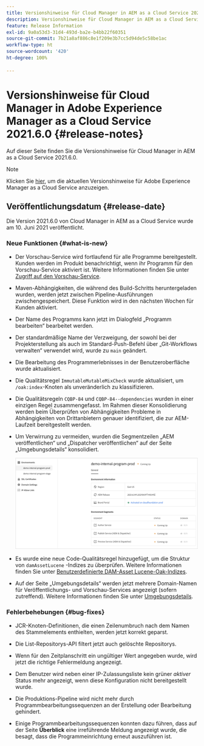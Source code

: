 ```yaml
---
title: Versionshinweise für Cloud Manager in AEM as a Cloud Service 2021.6.0
description: Versionshinweise für Cloud Manager in AEM as a Cloud Service 2021.5.0
feature: Release Information
exl-id: 9a0a53d3-31d4-493d-ba2e-b4bb22f60351
source-git-commit: 7b21a8af886c8e1f209e3b7cc5d94de5c58be1ac
workflow-type: ht
source-wordcount: '420'
ht-degree: 100%

---
```


# Versionshinweise für Cloud Manager in Adobe Experience Manager as a Cloud Service 2021.6.0 {#release-notes}

Auf dieser Seite finden Sie die Versionshinweise für Cloud Manager in AEM as a Cloud Service 2021.6.0.

>[!NOTE]
>Klicken Sie [hier](https://experienceleague.adobe.com/docs/experience-manager-cloud-service/release-notes/release-notes/release-notes-current.html?lang=de), um die aktuellen Versionshinweise für Adobe Experience Manager as a Cloud Service anzuzeigen.

## Veröffentlichungsdatum {#release-date}

Die Version 2021.6.0 von Cloud Manager in AEM as a Cloud Service wurde am 10. Juni 2021 veröffentlicht.

### Neue Funktionen {#what-is-new}

* Der Vorschau-Service wird fortlaufend für alle Programme bereitgestellt. Kunden werden im Produkt benachrichtigt, wenn ihr Programm für den Vorschau-Service aktiviert ist. Weitere Informationen finden Sie unter [Zugriff auf den Vorschau-Service](/help/implementing/cloud-manager/manage-environments.md#access-preview-service).

* Maven-Abhängigkeiten, die während des Build-Schritts heruntergeladen wurden, werden jetzt zwischen Pipeline-Ausführungen zwischengespeichert. Diese Funktion wird in den nächsten Wochen für Kunden aktiviert.

* Der Name des Programms kann jetzt im Dialogfeld „Programm bearbeiten“ bearbeitet werden.

* Der standardmäßige Name der Verzweigung, der sowohl bei der Projekterstellung als auch im Standard-Push-Befehl über „Git-Workflows verwalten“ verwendet wird, wurde zu `main` geändert.

* Die Bearbeitung des Programmerlebnisses in der Benutzeroberfläche wurde aktualisiert.

* Die Qualitätsregel `ImmutableMutableMixCheck` wurde aktualisiert, um `/oak:index`-Knoten als unveränderlich zu klassifizieren.

* Die Qualitätsregeln `CQBP-84` und `CQBP-84--dependencies` wurden in einer einzigen Regel zusammengefasst. Im Rahmen dieser Konsolidierung werden beim Überprüfen von Abhängigkeiten Probleme in Abhängigkeiten von Drittanbietern genauer identifiziert, die zur AEM-Laufzeit bereitgestellt werden.

* Um Verwirrung zu vermeiden, wurden die Segmentzeilen „AEM veröffentlichen“ und „Dispatcher veröffentlichen“ auf der Seite „Umgebungsdetails“ konsolidiert.

   ![](/help/implementing/cloud-manager/release-notes/assets/aem-dispatcher.png)

* Es wurde eine neue Code-Qualitätsregel hinzugefügt, um die Struktur von `damAssetLucene` -Indizes zu überprüfen. Weitere Informationen finden Sie unter [Benutzerdefinierte DAM-Asset Lucene-Oak-Indizes](/help/implementing/cloud-manager/custom-code-quality-rules.md#oakpal-damAssetLucene-sanity-check).

* Auf der Seite „Umgebungsdetails“ werden jetzt mehrere Domain-Namen für Veröffentlichungs- und Vorschau-Services angezeigt (sofern zutreffend). Weitere Informationen finden Sie unter [Umgebungsdetails](https://experienceleague.adobe.com/docs/experience-manager-cloud-service/implementing/using-cloud-manager/manage-environments.html?lang=de#viewing-environment).

### Fehlerbehebungen {#bug-fixes}

* JCR-Knoten-Definitionen, die einen Zeilenumbruch nach dem Namen des Stammelements enthielten, werden jetzt korrekt geparst.

* Die List-Repositorys-API filtert jetzt auch gelöschte Repositorys.

* Wenn für den Zeitplanschritt ein ungültiger Wert angegeben wurde, wird jetzt die richtige Fehlermeldung angezeigt.

* Dem Benutzer wird neben einer IP-Zulassungsliste kein grüner *aktiver* Status mehr angezeigt, wenn diese Konfiguration nicht bereitgestellt wurde.

* Die Produktions-Pipeline wird nicht mehr durch Programmbearbeitungssequenzen an der Erstellung oder Bearbeitung gehindert.

* Einige Programmbearbeitungssequenzen konnten dazu führen, dass auf der Seite **Überblick** eine irreführende Meldung angezeigt wurde, die besagt, dass die Programmeinrichtung erneut auszuführen ist.
